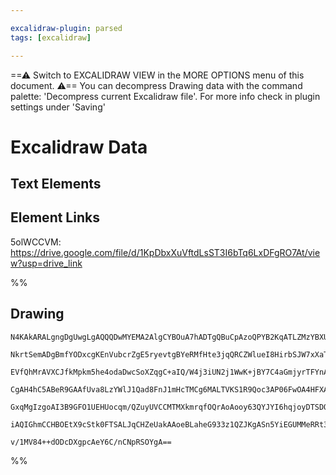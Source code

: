```yaml
---

excalidraw-plugin: parsed
tags: [excalidraw]

---
```

==⚠  Switch to EXCALIDRAW VIEW in the MORE OPTIONS menu of this document. ⚠== You can decompress Drawing data with the command palette: 'Decompress current Excalidraw file'. For more info check in plugin settings under 'Saving'



# Excalidraw Data

## Text Elements
## Element Links
5olWCCVM: https://drive.google.com/file/d/1KpDbxXuVftdLsST3I6bTq6LxDFgRO7At/view?usp=drive_link

%%
## Drawing
```compressed-json
N4KAkARALgngDgUwgLgAQQQDwMYEMA2AlgCYBOuA7hADTgQBuCpAzoQPYB2KqATLZMzYBXUtiRoIACyhQ4zZAHoFAc0JRJQgEYA6bGwC2CgF7N6hbEcK4OCtptbErHALRY8RMpWdx8Q1TdIEfARcZgRmBShcZQUebQBGAAYEmjoghH0EDihmbgBtcDBQMBKIEm4IAFY2fAB1AGF6gDUAWVSSyFhECozNBGJiXE1g9tLMbmcAdkTJ7R5K/lKYCcmA

NkrtSemADgBmfYODxcgKEnVubcrZgE5ryevtgBYeRMfHte3jqQRCZWlueI8HirbSJW7xXaTSrxVarN5fazKEZoRJfZhQUhsADWCHqNTYpAqAGJ4ghSaTRpBNLhsFjlJihBxiHj8ASKhjrMw4LhAtlKRAAGaEfD4ADKsGR6EEHn56MxONqZ0k3D4hQEGOxCHFMElEGl5S+DL+HHCuTQ8S+bG52DUy3NiVRaog9OEcAAksQzag8gBdL4C8iZD3cDhC

EVfQhMrAVXCJfkMpkm5he4odaDwcSoXZqgC+aIQ/W4j3iUN2j1WwK+jBY7C4aGmjyrTFYnAAcpwxNwK9DdoldpUFk7CMwACLpKCFtACghhL6aYRMgCiwUy2S9vq+QjggwnxABk3e8wde22PEmXyIHCxFWksnkSjIhEY2mUbDYSIQugMCiFwQUxAUeIAGk4BHTRMAADSEJoBSgYgABlmFFAAVXY3VWTRkIAR1WeDMBHAAxZQACUAHlJgAQSgBQzAQ

CgAH4hC5ABeR9GAAfUva8LzYWlJ1Qad8FnJ1mHcTMCg6MALTVKS1R9Qoc3AP06FwOA4HFXAJ24VNoEkDJMwgIg/igUYGEIOiACEaTpBNmXxQkJCJAVnJc0zsBEXkoDdCd9HFeVcXs4lyTJJBFggdzSE87yMis2kXUZOzWQc9AOQ4LkeSyEywoiqKfII4UxQlAz9T3bKPMy6LfI1BUlRVMrIoqny/M1bVdRKtzyuySriOEY1TQBercoyUjrVtAEHU

GxqMgIzgoAI3B9GFO1UEHUocqm/QZuyUVCCMTMXkmrqfOQrAoAooy63QYJYI6hqjoyDTSDOyK2AoPTcD3NBQ3DQpws6ryfMXJkKJet6Qk+9AeUxKhDoBjIQeh5CMwqWzTNEzERQgi4D1Ba4wT2W5HmueJVoEbAMfwABNbhriJzZrn7eIkjeR4rl2MKjDffRtKdegCCETNkkuOE+wU2HuoXYgky9CBUbC+kSB2vaVUdUoFeIcUEDgbhSedUgSBaNh

iAQIGhmCCHBOEtX9cStk0FTSALJqCHZeUakAAoeBLaheG933z1QZJKgASn5YiEGUMMeRRt3cE93sfZ4BPeGToPQ7F371u26qEBGqBay9b78DCgMFoQcOo31jhlB5tMsjN/iMQFr5sCIbW0CbhAvg4MvuE7y0hCgS9M07jPSjsAArBBsByUUe7gQ3jdN4Z+MtrvfppfPGGQt98Fr0oumK9IZ9rfl3PRAwke6L6w2Lp1WT4i2Z3XtN8FCM6T+33eQ1

v/1MV84++dODcDXgpcAeY6C/nCNpRSOYgA==
```
%%